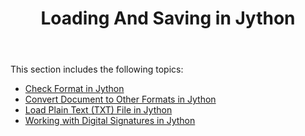 ﻿---
title: Loading And Saving in Jython
second_title: Aspose.Words for Java
articleTitle: Loading And Saving in Jython
linktitle: Loading And Saving in Jython
description: "Loading And Saving Documents using Jython."
type: docs
weight: 10
url: /java/loading-and-saving-in-jython/
---

This section includes the following topics:

- [Check Format in Jython](/words/java/check-format-in-jython/)
- [Convert Document to Other Formats in Jython](/words/java/convert-document-to-other-formats-in-jython/)
- [Load Plain Text (TXT) File in Jython](/words/java/load-plain-text-txt-file-in-jython/)
- [Working with Digital Signatures in Jython](/words/java/working-with-digital-signatures-in-jython/)
